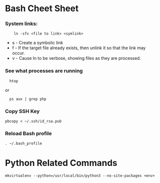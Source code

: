 # Bash Cheet Sheet

### System links:

```
	ln -sfv <file to link> <symlink>
```

* s - Create a symbolic link
* f - If the target file already exists, then unlink it so that the link may occur.
* v - Cause ln to be verbose, showing files as they are processed.

### See what processes are running

```
  htop
```

or

```
  ps aux | grep php
```

### Copy SSH Key
```pbcopy < ~/.ssh/id_rsa.pub```

### Reload Bash profile
```. ~/.bash_profile```

# Python Related Commands
```
mkvirtualenv --python=/usr/local/bin/python3 --no-site-packages <env>
```
